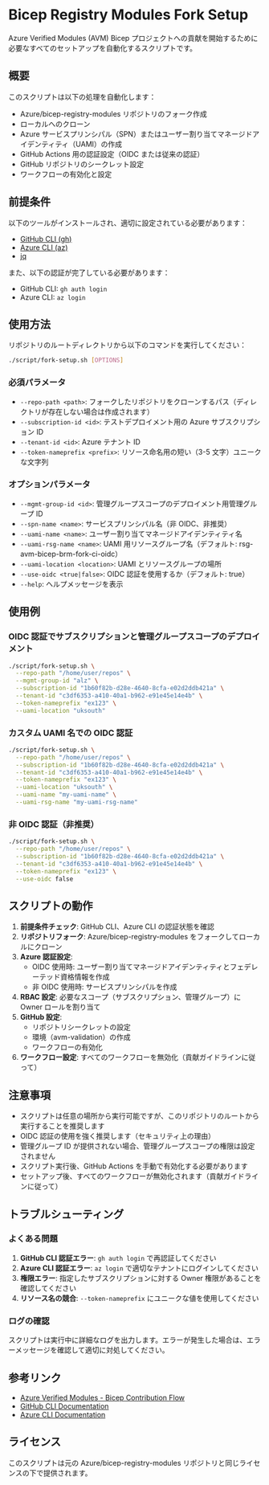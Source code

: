 # Bicep Registry Modules Fork Setup

Azure Verified Modules (AVM) Bicep プロジェクトへの貢献を開始するために必要なすべてのセットアップを自動化するスクリプトです。

## 概要

このスクリプトは以下の処理を自動化します：

- Azure/bicep-registry-modules リポジトリのフォーク作成
- ローカルへのクローン
- Azure サービスプリンシパル（SPN）またはユーザー割り当てマネージドアイデンティティ（UAMI）の作成
- GitHub Actions 用の認証設定（OIDC または従来の認証）
- GitHub リポジトリのシークレット設定
- ワークフローの有効化と設定

## 前提条件

以下のツールがインストールされ、適切に設定されている必要があります：

- [GitHub CLI (gh)](https://github.com/cli/cli#installation)
- [Azure CLI (az)](https://docs.microsoft.com/en-us/cli/azure/install-azure-cli)
- [jq](https://stedolan.github.io/jq/download/)

また、以下の認証が完了している必要があります：

- GitHub CLI: `gh auth login`
- Azure CLI: `az login`

## 使用方法

リポジトリのルートディレクトリから以下のコマンドを実行してください：

```bash
./script/fork-setup.sh [OPTIONS]
```

### 必須パラメータ

- `--repo-path <path>`: フォークしたリポジトリをクローンするパス（ディレクトリが存在しない場合は作成されます）
- `--subscription-id <id>`: テストデプロイメント用の Azure サブスクリプション ID
- `--tenant-id <id>`: Azure テナント ID
- `--token-nameprefix <prefix>`: リソース命名用の短い（3-5 文字）ユニークな文字列

### オプションパラメータ

- `--mgmt-group-id <id>`: 管理グループスコープのデプロイメント用管理グループ ID
- `--spn-name <name>`: サービスプリンシパル名（非 OIDC、非推奨）
- `--uami-name <name>`: ユーザー割り当てマネージドアイデンティティ名
- `--uami-rsg-name <name>`: UAMI 用リソースグループ名（デフォルト: rsg-avm-bicep-brm-fork-ci-oidc）
- `--uami-location <location>`: UAMI とリソースグループの場所
- `--use-oidc <true|false>`: OIDC 認証を使用するか（デフォルト: true）
- `--help`: ヘルプメッセージを表示

## 使用例

### OIDC 認証でサブスクリプションと管理グループスコープのデプロイメント

```bash
./script/fork-setup.sh \
  --repo-path "/home/user/repos" \
  --mgmt-group-id "alz" \
  --subscription-id "1b60f82b-d28e-4640-8cfa-e02d2ddb421a" \
  --tenant-id "c3df6353-a410-40a1-b962-e91e45e14e4b" \
  --token-nameprefix "ex123" \
  --uami-location "uksouth"
```

### カスタム UAMI 名での OIDC 認証

```bash
./script/fork-setup.sh \
  --repo-path "/home/user/repos" \
  --subscription-id "1b60f82b-d28e-4640-8cfa-e02d2ddb421a" \
  --tenant-id "c3df6353-a410-40a1-b962-e91e45e14e4b" \
  --token-nameprefix "ex123" \
  --uami-location "uksouth" \
  --uami-name "my-uami-name" \
  --uami-rsg-name "my-uami-rsg-name"
```

### 非 OIDC 認証（非推奨）

```bash
./script/fork-setup.sh \
  --repo-path "/home/user/repos" \
  --subscription-id "1b60f82b-d28e-4640-8cfa-e02d2ddb421a" \
  --tenant-id "c3df6353-a410-40a1-b962-e91e45e14e4b" \
  --token-nameprefix "ex123" \
  --use-oidc false
```

## スクリプトの動作

1. **前提条件チェック**: GitHub CLI、Azure CLI の認証状態を確認
2. **リポジトリフォーク**: Azure/bicep-registry-modules をフォークしてローカルにクローン
3. **Azure 認証設定**:
   - OIDC 使用時: ユーザー割り当てマネージドアイデンティティとフェデレーテッド資格情報を作成
   - 非 OIDC 使用時: サービスプリンシパルを作成
4. **RBAC 設定**: 必要なスコープ（サブスクリプション、管理グループ）に Owner ロールを割り当て
5. **GitHub 設定**:
   - リポジトリシークレットの設定
   - 環境（avm-validation）の作成
   - ワークフローの有効化
6. **ワークフロー設定**: すべてのワークフローを無効化（貢献ガイドラインに従って）

## 注意事項

- スクリプトは任意の場所から実行可能ですが、このリポジトリのルートから実行することを推奨します
- OIDC 認証の使用を強く推奨します（セキュリティ上の理由）
- 管理グループ ID が提供されない場合、管理グループスコープの権限は設定されません
- スクリプト実行後、GitHub Actions を手動で有効化する必要があります
- セットアップ後、すべてのワークフローが無効化されます（貢献ガイドラインに従って）

## トラブルシューティング

### よくある問題

1. **GitHub CLI 認証エラー**: `gh auth login` で再認証してください
2. **Azure CLI 認証エラー**: `az login` で適切なテナントにログインしてください
3. **権限エラー**: 指定したサブスクリプションに対する Owner 権限があることを確認してください
4. **リソース名の競合**: `--token-nameprefix` にユニークな値を使用してください

### ログの確認

スクリプトは実行中に詳細なログを出力します。エラーが発生した場合は、エラーメッセージを確認して適切に対処してください。

## 参考リンク

- [Azure Verified Modules - Bicep Contribution Flow](https://azure.github.io/Azure-Verified-Modules/contributing/bicep/bicep-contribution-flow/)
- [GitHub CLI Documentation](https://cli.github.com/manual/)
- [Azure CLI Documentation](https://docs.microsoft.com/en-us/cli/azure/)

## ライセンス

このスクリプトは元の Azure/bicep-registry-modules リポジトリと同じライセンスの下で提供されます。
